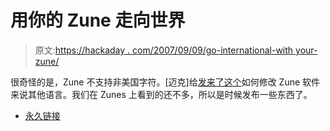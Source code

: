 # 用你的 Zune 走向世界

> 原文:[https://hackaday . com/2007/09/09/go-international-with your-zune/](https://hackaday.com/2007/09/09/go-international-with-your-zune/)

很奇怪的是，Zune 不支持非美国字符。[迈克]给[发来了这个](http://www.zuneboards.com/content/view/114/2/)如何修改 Zune 软件来说其他语言。我们在 Zunes 上看到的还不多，所以是时候发布一些东西了。

*   [永久链接](http://www.zuneboards.com/content/view/114/2/)